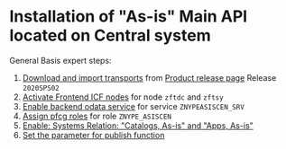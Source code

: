 # Installation of "As-is" Main API located on Central system

General Basis expert steps:

1. [Download and import transports](../../inst/step-1.md) from [Product release page](https://github.com/fioritracker/asis-cen/releases) Release `2020SPS02`
2. [Activate Frontend ICF nodes](../../inst/step-2.md) for node `zftdc` and `zftsy`
3. [Enable backend odata service](../../inst/step-3.md) for service `ZNYPEASISCEN_SRV`
4. [Assign pfcg roles](../../inst/step-4.md) for role `ZNYPE_ASISCEN`
5. [Enable: Systems Relation: "Catalogs, As-is" and "Apps, As-is"](inst-sys-relations.md)
6. [Set the parameter for publish function](inst-publish-param.md)

